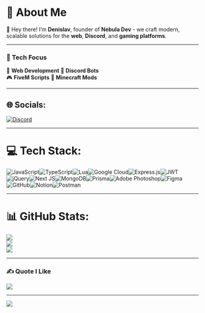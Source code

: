 # 💫 About Me

👋 Hey there! I’m **Denislav**, founder of **Nebula Dev** - we craft modern, scalable solutions for the **web**, **Discord**, and **gaming platforms**.

---

### 🔧 Tech Focus

🚀 **Web Development**
🤖 **Discord Bots**   
🎮 **FiveM Scripts**
🧩 **Minecraft Mods**  

---

## 🌐 Socials:
[![Discord](https://img.shields.io/badge/Discord-%237289DA.svg?logo=discord&logoColor=white)](https://discord.com/invite/x9B3V5Y729)

---

# 💻 Tech Stack:
![JavaScript](https://img.shields.io/badge/javascript-%23323330.svg?style=for-the-badge&logo=javascript&logoColor=%23F7DF1E)![TypeScript](https://img.shields.io/badge/typescript-%23007ACC.svg?style=for-the-badge&logo=typescript&logoColor=white)![Lua](https://img.shields.io/badge/lua-%232C2D72.svg?style=for-the-badge&logo=lua&logoColor=white)![Google Cloud](https://img.shields.io/badge/GoogleCloud-%234285F4.svg?style=for-the-badge&logo=google-cloud&logoColor=white)![Express.js](https://img.shields.io/badge/express.js-%23404d59.svg?style=for-the-badge&logo=express&logoColor=%2361DAFB)![JWT](https://img.shields.io/badge/JWT-black?style=for-the-badge&logo=JSON%20web%20tokens)![jQuery](https://img.shields.io/badge/jquery-%230769AD.svg?style=for-the-badge&logo=jquery&logoColor=white)![Next JS](https://img.shields.io/badge/Next-black?style=for-the-badge&logo=next.js&logoColor=white)![MongoDB](https://img.shields.io/badge/MongoDB-%234ea94b.svg?style=for-the-badge&logo=mongodb&logoColor=white)![Prisma](https://img.shields.io/badge/Prisma-3982CE?style=for-the-badge&logo=Prisma&logoColor=white)![Adobe Photoshop](https://img.shields.io/badge/adobe%20photoshop-%2331A8FF.svg?style=for-the-badge&logo=adobe%20photoshop&logoColor=white)![Figma](https://img.shields.io/badge/figma-%23F24E1E.svg?style=for-the-badge&logo=figma&logoColor=white)![GitHub](https://img.shields.io/badge/github-%23121011.svg?style=for-the-badge&logo=github&logoColor=white)![Notion](https://img.shields.io/badge/Notion-%23000000.svg?style=for-the-badge&logo=notion&logoColor=white)![Postman](https://img.shields.io/badge/Postman-FF6C37?style=for-the-badge&logo=postman&logoColor=white)

---

# 📊 GitHub Stats:
![](https://github-readme-stats-self-six-60.vercel.app/api?username=denislav-nedkov&count_private=true&include_all_commits=true&show_icons=true&theme=dark)  
![](https://nirzak-streak-stats.vercel.app/?user=denislav-nedkov&theme=dark&hide_border=false)  
![](https://github-readme-stats-self-six-60.vercel.app/api/top-langs/?username=denislav-nedkov&theme=dark&hide_border=false&layout=compact)

---

### ✍️ Quote I Like
![](https://quotes-github-readme.vercel.app/api?type=horizontal&theme=tokyonight)

---

[![](https://visitcount.itsvg.in/api?id=denkata-nd&icon=0&color=0)](https://visitcount.itsvg.in)
